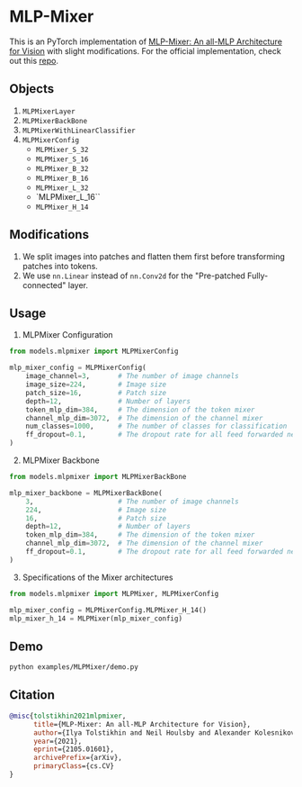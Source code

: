 # MLP-Mixer

This is an PyTorch implementation of [MLP-Mixer: An all-MLP Architecture for Vision](https://arxiv.org/abs/2105.01601) with slight modifications. For the official implementation, check out this [repo](https://github.com/google-research/vision_transformer).

## Objects

1. `MLPMixerLayer`
2. `MLPMixerBackBone`
3. `MLPMixerWithLinearClassifier`
4. `MLPMixerConfig`
   - `MLPMixer_S_32`
   - `MLPMixer_S_16`
   - `MLPMixer_B_32`
   - `MLPMixer_B_16`
   - `MLPMixer_L_32`
   - `MLPMixer_L_16``
   - `MLPMixer_H_14`

## Modifications

1. We split images into patches and flatten them first before transforming patches into tokens.
2. We use `nn.Linear` instead of `nn.Conv2d` for the "Pre-patched Fully-connected" layer.

## Usage

1. MLPMixer Configuration

```python
from models.mlpmixer import MLPMixerConfig

mlp_mixer_config = MLPMixerConfig(
    image_channel=3,       # The number of image channels
    image_size=224,        # Image size
    patch_size=16,         # Patch size
    depth=12,              # Number of layers
    token_mlp_dim=384,     # The dimension of the token mixer
    channel_mlp_dim=3072,  # The dimension of the channel mixer
    num_classes=1000,      # The number of classes for classification
    ff_dropout=0.1,        # The dropout rate for all feed forwarded networks
)
```

2. MLPMixer Backbone

```python
from models.mlpmixer import MLPMixerBackBone

mlp_mixer_backbone = MLPMixerBackBone(
    3,                     # The number of image channels
    224,                   # Image size
    16,                    # Patch size
    depth=12,              # Number of layers
    token_mlp_dim=384,     # The dimension of the token mixer
    channel_mlp_dim=3072,  # The dimension of the channel mixer
    ff_dropout=0.1,        # The dropout rate for all feed forwarded networks
)
```

3. Specifications of the Mixer architectures

```python
from models.mlpmixer import MLPMixer, MLPMixerConfig

mlp_mixer_config = MLPMixerConfig.MLPMixer_H_14()
mlp_mixer_h_14 = MLPMixer(mlp_mixer_config)
```

## Demo

```bash
python examples/MLPMixer/demo.py
```

## Citation

```bibtex
@misc{tolstikhin2021mlpmixer,
      title={MLP-Mixer: An all-MLP Architecture for Vision},
      author={Ilya Tolstikhin and Neil Houlsby and Alexander Kolesnikov and Lucas Beyer and Xiaohua Zhai and Thomas Unterthiner and Jessica Yung and Daniel Keysers and Jakob Uszkoreit and Mario Lucic and Alexey Dosovitskiy},
      year={2021},
      eprint={2105.01601},
      archivePrefix={arXiv},
      primaryClass={cs.CV}
}
```
